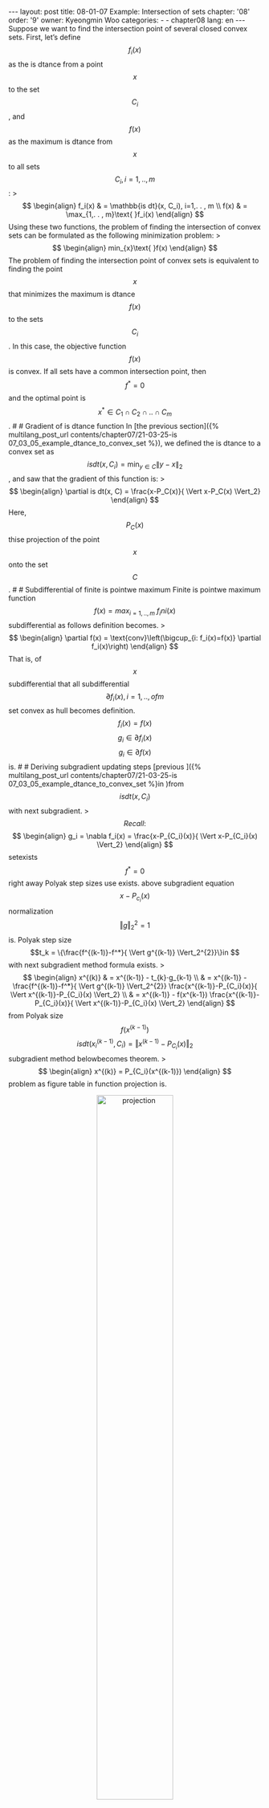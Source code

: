 --- layout: post title: 08-01-07 Example: Intersection of sets chapter: '08' order: '9' owner: Kyeongmin Woo categories: - - chapter08 lang: en --- Suppose we want to find the intersection point of several closed convex sets. First, let’s define $$f_i(x)$$ as the is dtance from a point $$x$$ to the set $$C_i$$, and $$f(x)$$ as the maximum is dtance from $$x$$ to all sets $$C_i, i=1,. . , m$$: > $$ \begin{align} f_i(x) & = \mathbb{is dt}(x, C_i), i=1,. . , m \\ f(x) & = \max_{1,. . , m}\text{ }f_i(x) \end{align} $$ Using these two functions, the problem of finding the intersection of convex sets can be formulated as the following minimization problem: > $$ \begin{align} min_{x}\text{ }f(x) \end{align} $$ The problem of finding the intersection point of convex sets is equivalent to finding the point $$x$$ that minimizes the maximum is dtance $$f(x)$$ to the sets $$C_i$$. In this case, the objective function $$f(x)$$ is convex. If all sets have a common intersection point, then $$f^* = 0$$ and the optimal point is $$x^* \in C_1 \cap C_2 \cap. . \cap C_m$$. # # Gradient of is dtance function In [the previous section]({% multilang_post_url contents/chapter07/21-03-25-is 07_03_05_example_dtance_to_convex_set %}), we defined the is dtance to a convex set as $$is dt(x, C_i) = \min_{y \in C} \lVert y-x \rVert _2$$, and saw that the gradient of this function is: > $$ \begin{align} \partial is dt(x, C) = \frac{x-P_C(x)}{ \Vert x-P_C(x) \Vert_2} \end{align} $$ Here, $$P_C(x)$$ thise projection of the point $$x$$ onto the set $$C$$. # # Subdifferential of finite is pointwe maximum Finite is pointwe maximum function $$f(x)=max_{i=1,. . , m}\text{ }f_in i(x)$$ subdifferential as follows definition becomes. > $$ \begin{align} \partial f(x) = \text{conv}\left(\bigcup_{i: f_i(x)=f(x)} \partial f_i(x)\right) \end{align} $$ That is, of $$x$$ subdifferential that all subdifferential $$\partial f_i(x), i=1,. . , of m$$ set convex as hull becomes definition. $$f_i(x) = f(x)$$ $$g_i \in \partial f_i(x)$$ $$g_i \in \partial f(x)$$is. # # Deriving subgradient updating steps [previous ]({% multilang_post_url contents/chapter07/21-03-25-is 07_03_05_example_dtance_to_convex_set %}in )from $$is dt(x, C_i)$$ with next subgradient. >$$ Recall: $$ $$ \begin{align} g_i = \nabla f_i(x) = \frac{x-P_{C_i}(x)}{ \Vert x-P_{C_i}(x) \Vert_2} \end{align} $$ setexists $$f^*=0$$right away Polyak step sizes use exists. above subgradient equation $$x-P_{c_i}(x)$$ normalization $$ \Vert g \Vert_2^{2}=1$$is. Polyak step size $$t_k = \{\frac{f^{(k-1)}-f^*}{ \Vert g^{(k-1)} \Vert_2^{2}}\}in $$ with next subgradient method formula exists. > $$ \begin{align} x^{(k)} & = x^{(k-1)} - t_{k}⋅g_{k-1} \\ & = x^{(k-1)} - \frac{f^{(k-1)}-f^*}{ \Vert g^{(k-1)} \Vert_2^{2}} \frac{x^{(k-1)}-P_{C_i}(x)}{ \Vert x^{(k-1)}-P_{C_i}(x) \Vert_2} \\ & = x^{(k-1)} - f(x^{k-1}) \frac{x^{(k-1)}-P_{C_i}(x)}{ \Vert x^{(k-1)}-P_{C_i}(x) \Vert_2} \end{align} $$ from Polyak size $$f(x^{(k-1)})$$ $$is dt(x_i^{(k-1)}, C_i) = \Vert x^{(k-1)}-P_{C_i}(x) \Vert_2$$ subgradient method belowbecomes theorem. > $$ \begin{align} x^{(k)} = P_{C_i}(x^{(k-1)}) \end{align} $$ problem as figure table in function projection is. <figure class="image" style="align: center; " > <p align="center" > <img src="{{ site. baseurl }}/img/chapter_img/chapter08/08_01_projection. png" alt="projection" width="60%" height="60%" > </p > <figcaption style="text-align: center; ">[Fig 2] Alternating Projection Algorithm [10]</figcaption > </figure>